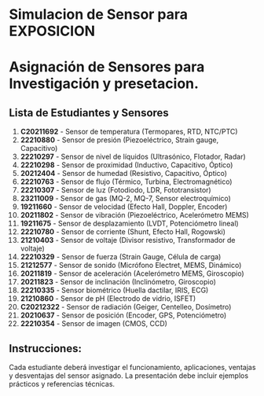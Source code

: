 # Simulacion de Sensor para EXPOSICION

# Asignación de Sensores para Investigación y presetacion.

## Lista de Estudiantes y Sensores

1. **C20211692** - Sensor de temperatura (Termopares, RTD, NTC/PTC)
2. **22210880** - Sensor de presión (Piezoeléctrico, Strain gauge, Capacitivo)
3. **22210297** - Sensor de nivel de líquidos (Ultrasónico, Flotador, Radar)
4. **22210298** - Sensor de proximidad (Inductivo, Capacitivo, Óptico)
5. **20212404** - Sensor de humedad (Resistivo, Capacitivo, Óptico)
6. **22210763** - Sensor de flujo (Térmico, Turbina, Electromagnético)
7. **22210307** - Sensor de luz (Fotodiodo, LDR, Fototransistor)
8. **23211009** - Sensor de gas (MQ-2, MQ-7, Sensor electroquímico)
9. **19211660** - Sensor de velocidad (Efecto Hall, Doppler, Encoder)
10. **20211802** - Sensor de vibración (Piezoeléctrico, Acelerómetro MEMS)
11. **19211675** - Sensor de desplazamiento (LVDT, Potenciómetro lineal)
12. **22210780** - Sensor de corriente (Shunt, Efecto Hall, Rogowski)
13. **21210403** - Sensor de voltaje (Divisor resistivo, Transformador de voltaje)
14. **22210329** - Sensor de fuerza (Strain Gauge, Célula de carga)
15. **21212577** - Sensor de sonido (Micrófono Electret, MEMS, Dinámico)
16. **20211819** - Sensor de aceleración (Acelerómetro MEMS, Giroscopio)
17. **20211823** - Sensor de inclinación (Inclinómetro, Giroscopio)
18. **22210335** - Sensor biométrico (Huella dactilar, IRIS, ECG)
19. **21210860** - Sensor de pH (Electrodo de vidrio, ISFET)
20. **C20212322** - Sensor de radiación (Geiger, Centelleo, Dosímetro)
21. **20210637** - Sensor de posición (Encoder, GPS, Potenciómetro)
22. **22210354** - Sensor de imagen (CMOS, CCD)

## Instrucciones:
Cada estudiante deberá investigar el funcionamiento, aplicaciones, ventajas y desventajas del sensor asignado. La presentación debe incluir ejemplos prácticos y referencias técnicas.


